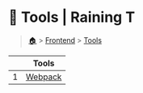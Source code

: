 # 👱 Tools  | Raining T

> [🏠](/) > [Frontend](/frontend) > [Tools](/frontend/tools)

<table><thead><tr><th></th><th>Tools</th></tr></thead><tbody><tr><td>1</td><td><a href="/frontend/tools/webpack">Webpack</a></td></tr></tbody></table>

